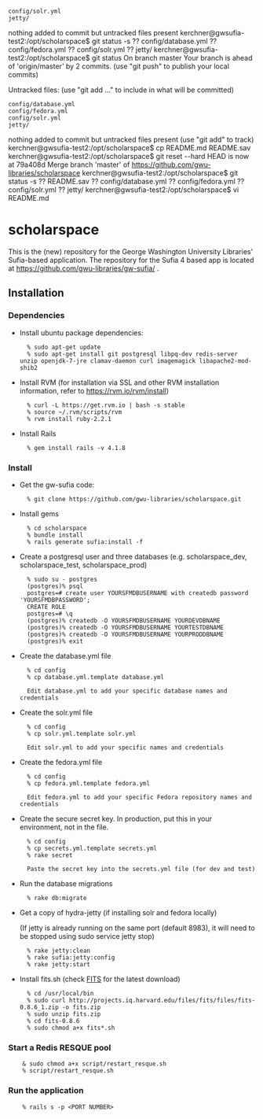 	config/solr.yml
	jetty/

nothing added to commit but untracked files present
kerchner@gwsufia-test2:/opt/scholarspace$ git status -s
?? config/database.yml
?? config/fedora.yml
?? config/solr.yml
?? jetty/
kerchner@gwsufia-test2:/opt/scholarspace$ git status
On branch master
Your branch is ahead of 'origin/master' by 2 commits.
  (use "git push" to publish your local commits)

Untracked files:
  (use "git add <file>..." to include in what will be committed)

	config/database.yml
	config/fedora.yml
	config/solr.yml
	jetty/

nothing added to commit but untracked files present (use "git add" to track)
kerchner@gwsufia-test2:/opt/scholarspace$ cp README.md README.sav
kerchner@gwsufia-test2:/opt/scholarspace$ git reset --hard
HEAD is now at 79a408d Merge branch 'master' of https://github.com/gwu-libraries/scholarspace
kerchner@gwsufia-test2:/opt/scholarspace$ git status -s
?? README.sav
?? config/database.yml
?? config/fedora.yml
?? config/solr.yml
?? jetty/
kerchner@gwsufia-test2:/opt/scholarspace$ vi README.md

# scholarspace

This is the (new) repository for the George Washington University Libraries' Sufia-based
application.  The repository for the Sufia 4 based app is located at
https://github.com/gwu-libraries/gw-sufia/ .

Installation
------------

### Dependencies

* Install ubuntu package dependencies:

        % sudo apt-get update
        % sudo apt-get install git postgresql libpq-dev redis-server unzip openjdk-7-jre clamav-daemon curl imagemagick libapache2-mod-shib2

* Install RVM (for installation via SSL and other RVM installation information, refer to https://rvm.io/rvm/install)

        % curl -L https://get.rvm.io | bash -s stable
        % source ~/.rvm/scripts/rvm
        % rvm install ruby-2.2.1

* Install Rails

        % gem install rails -v 4.1.8

### Install

* Get the gw-sufia code:

        % git clone https://github.com/gwu-libraries/scholarspace.git

* Install gems

        % cd scholarspace
        % bundle install
        % rails generate sufia:install -f

* Create a postgresql user and three databases (e.g. scholarspace_dev, scholarspace_test, scholarspace_prod)

        % sudo su - postgres
        (postgres)% psql
        postgres=# create user YOURSFMDBUSERNAME with createdb password 'YOURSFMDBPASSWORD';
        CREATE ROLE
        postgres=# \q
        (postgres)% createdb -O YOURSFMDBUSERNAME YOURDEVDBNAME
        (postgres)% createdb -O YOURSFMDBUSERNAME YOURTESTDBNAME
        (postgres)% createdb -O YOURSFMDBUSERNAME YOURPRODDBNAME
        (postgres)% exit

* Create the database.yml file

        % cd config
        % cp database.yml.template database.yml

        Edit database.yml to add your specific database names and credentials

* Create the solr.yml file

        % cd config
        % cp solr.yml.template solr.yml

        Edit solr.yml to add your specific names and credentials

* Create the fedora.yml file

        % cd config
        % cp fedora.yml.template fedora.yml

        Edit fedora.yml to add your specific Fedora repository names and credentials

* Create the secure secret key.  In production, put this in your environment, not in the file.

        % cd config
        % cp secrets.yml.template secrets.yml
        % rake secret

        Paste the secret key into the secrets.yml file (for dev and test)

* Run the database migrations

        % rake db:migrate

* Get a copy of hydra-jetty (if installing solr and fedora locally)

  (If jetty is already running on the same port (default 8983), it will need to be stopped using sudo service jetty stop)

        % rake jetty:clean
        % rake sufia:jetty:config
        % rake jetty:start

* Install fits.sh (check [FITS](http://projects.iq.harvard.edu/fits/downloads) for the latest download)

        % cd /usr/local/bin
        % sudo curl http://projects.iq.harvard.edu/files/fits/files/fits-0.8.6_1.zip -o fits.zip
        % sudo unzip fits.zip
        % cd fits-0.8.6
        % sudo chmod a+x fits*.sh

### Start a Redis RESQUE pool

        & sudo chmod a+x script/restart_resque.sh
        % script/restart_resque.sh

### Run the application

        % rails s -p <PORT NUMBER>

